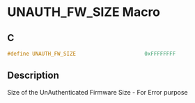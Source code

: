 # UNAUTH_FW_SIZE Macro

## C

```c
#define UNAUTH_FW_SIZE                      0xFFFFFFFF

```
## Description

 Size of the UnAuthenticated Firmware Size - For Error purpose 




